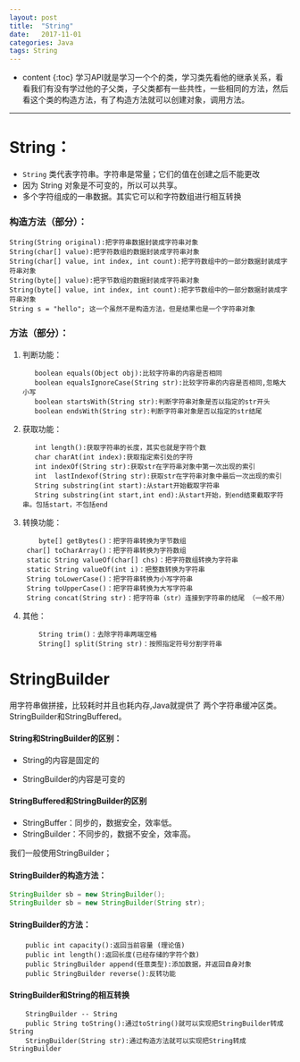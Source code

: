 ```yaml
---
layout: post
title:  "String"
date:   2017-11-01
categories: Java
tags: String
---
```


* content
{:toc}
学习API就是学习一个个的类，学习类先看他的继承关系，看看我们有没有学过他的子父类，子父类都有一些共性，一些相同的方法，然后看这个类的构造方法，有了构造方法就可以创建对象，调用方法。

---

# String：

- `String` 类代表字符串。字符串是常量；它们的值在创建之后不能更改
- 因为 String 对象是不可变的，所以可以共享。
- 多个字符组成的一串数据。其实它可以和字符数组进行相互转换

<!-- more -->

### 构造方法（部分）：

```
String(String original):把字符串数据封装成字符串对象
String(char[] value):把字符数组的数据封装成字符串对象
String(char[] value, int index, int count):把字符数组中的一部分数据封装成字符串对象 
String(byte[] value):把字节数组的数据封装成字符串对象
String(byte[] value, int index, int count):把字节数组中的一部分数据封装成字符串对象  
String s = "hello"; 这一个虽然不是构造方法，但是结果也是一个字符串对象
```

### 方法（部分）：

1. 判断功能：

   ```
      boolean equals(Object obj):比较字符串的内容是否相同
      boolean equalsIgnoreCase(String str):比较字符串的内容是否相同,忽略大小写
      boolean startsWith(String str):判断字符串对象是否以指定的str开头
      boolean endsWith(String str):判断字符串对象是否以指定的str结尾
   ```

2. 获取功能：

   ```
      int length():获取字符串的长度，其实也就是字符个数
      char charAt(int index):获取指定索引处的字符
      int indexOf(String str):获取str在字符串对象中第一次出现的索引
      int  lastIndexof(String str):获取str在字符串对象中最后一次出现的索引
      String substring(int start):从start开始截取字符串
      String substring(int start,int end):从start开始，到end结束截取字符串。包括start，不包括end
   ```

3. 转换功能：

   ```
       byte[] getBytes()：把字符串转换为字节数组
   	char[] toCharArray()：把字符串转换为字符数组
   	static String valueOf(char[] chs)：把字符数组转换为字符串
   	static String valueOf(int i)：把整数转换为字符串
   	String toLowerCase()：把字符串转换为小写字符串
   	String toUpperCase()：把字符串转换为大写字符串
   	String concat(String str)：把字符串（str）连接到字符串的结尾 （一般不用） 
   ```

4. 其他：

   ```
       String trim()：去除字符串两端空格
       String[] split(String str)：按照指定符号分割字符串
   ```

# StringBuilder

用字符串做拼接，比较耗时并且也耗内存,Java就提供了 两个字符串缓冲区类。StringBuilder和StringBuffered。

#### String和StringBuilder的区别：

* String的内容是固定的


* StringBuilder的内容是可变的

#### StringBuffered和StringBuilder的区别

* StringBuffer：同步的，数据安全，效率低。
* StringBuilder：不同步的，数据不安全，效率高。

我们一般使用StringBuilder；

#### **StringBuilder的构造方法：**

```java
StringBuilder sb = new StringBuilder();
StringBuilder sb = new StringBuilder(String str);
```

#### StringBuilder的方法：

```
    public int capacity():返回当前容量 (理论值)
    public int length():返回长度(已经存储的字符个数)
	public StringBuilder append(任意类型):添加数据，并返回自身对象
	public StringBuilder reverse():反转功能
```

#### **StringBuilder和String的相互转换**

```
	StringBuilder -- String
  	public String toString():通过toString()就可以实现把StringBuilder转成String
	StringBuilder(String str):通过构造方法就可以实现把String转成StringBuilder
```



